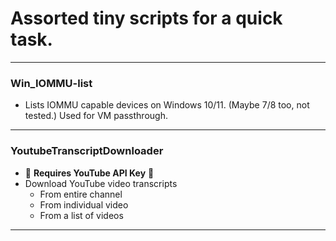 # Assorted tiny scripts for a quick task.

---

### Win_IOMMU-list
- Lists IOMMU capable devices on Windows 10/11. (Maybe 7/8 too, not tested.) Used for VM passthrough.

---

### YoutubeTranscriptDownloader
- 🚨 **Requires YouTube API Key** 🚨
- Download YouTube video transcripts
  - From entire channel
  - From individual video
  - From a list of videos
 
---
